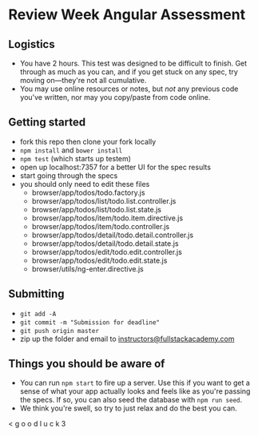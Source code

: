 # Review Week Angular Assessment

## Logistics

- You have 2 hours. This test was designed to be difficult to finish. Get through as much as you can, and if you get stuck on any spec, try moving on—they're not all cumulative.
- You may use online resources or notes, but *not* any previous code you've written, nor may you copy/paste from code online.

## Getting started

- fork this repo then clone your fork locally
- `npm install` and `bower install`
- `npm test` (which starts up testem)
- open up localhost:7357 for a better UI for the spec results
- start going through the specs
- you should only need to edit these files
	- browser/app/todos/todo.factory.js
	- browser/app/todos/list/todo.list.controller.js
	- browser/app/todos/list/todo.list.state.js
	- browser/app/todos/item/todo.item.directive.js
	- browser/app/todos/item/todo.controller.js
	- browser/app/todos/detail/todo.detail.controller.js
	- browser/app/todos/detail/todo.detail.state.js
	- browser/app/todos/edit/todo.edit.controller.js
	- browser/app/todos/edit/todo.edit.state.js
	- browser/utils/ng-enter.directive.js

## Submitting

- `git add -A`
- `git commit -m "Submission for deadline"`
- `git push origin master`
- zip up the folder and email to instructors@fullstackacademy.com

## Things you should be aware of

- You can run `npm start` to fire up a server. Use this if you want to get a sense of what your app actually looks and feels like as you're passing the specs. If so, you can also seed the database with `npm run seed`.
- We think you're swell, so try to just relax and do the best you can.

< g o o d  l u c k 3